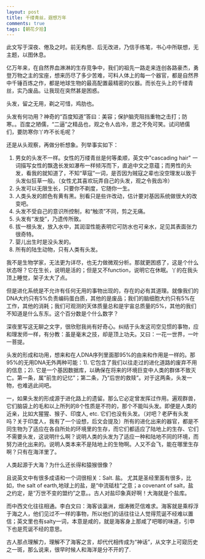 ```yaml
---
layout: post
title: 千缕青丝，遐想万年
comments: true
tags: [朝花夕拾]
---
```


此文写于深夜、倦及之时。前无构思、后无改进，乃信手练笔，书心中所联想，无主题，以图休息。

亿万年来，在自然界血淋淋的生存竞争中，我们的祖先一路走来连创各路豪杰，勇登万物之主的宝座，想来历尽了多少苦难，可料人体上的每一个器官，都是自然界中千锤百炼之作，都是地球生物的最高配置最精密的仪器。而长在头上的千缕青丝，实乃废品。让我现在突然甚是困惑。

头发，留之无用，剃之可惜，鸡肋也。

头发有何功用？神奇的“百度知道”答曰：美容；保护脑壳阻挡重物之击打；防寒。。百度之陋儒，“二逼”之精品也，观之令人齿冷，思之不免可笑。试问陋儒们，要防寒你丫咋不长毛呢？

还是从头观察，再做分析想象。列举事实如下：

1. 男女的头发不一样。女性的万缕青丝是何等柔顺，英文中"cascading hair" 一词描写女性的飘逸长发如瀑布一样倾泻而下，直追中文之意蕴；而男性的头发，看我的就知道了，不知“草寇”一词，是否因为贼寇之辈也没空理发以致于头发似狂草一般。（女性尤其喜欢玩弄自己的头发，观之令我齿冷）
2. 头发可以无限生长，只要你不剃度，它随你一生。
3. 人类头发的颜色有黄有黑。别看只是些许改动，估计要对基因系统做很大的改变吧。
4. 头发不受自己的意识所控制，和“触须”不同，剪之无痛。
5. 头发有“发旋”，乃遗传所致。
6. 拔一根头发，放入水中，其润湿性能表明它可防水也可亲水，足见其表面张力很奇特。
7. 婴儿出生时是没头发的。
8. 所有的陆生动物，只有人类有头发。

我不是生物学家，无法更为详尽，也无力做微观分析。那就更困惑了，这是个什么状态呀？它在生长，说明是活的；但是又不function，说明它在休眠。丫的在我头顶上睡觉，架子太大了点。

但是进化系统是不允许有任何无用的事物出现的，存在的必有其道理。就像我们的DNA大约只有5%负责编码蛋白质，其他的是废品；我们的脑细胞大约只有5%在工作，其他的消耗；我们可观测的天体质量总和是宇宙总质量的5%，其他的我们不知道是什么东东。这个百分数是个什么数字？

深夜里写这无聊之文字，很欣慰我尚有好奇心。纠结于头发这司空见惯的事物，应和理发师一样，有分教：虽是毫末之技，却是顶上功夫。又曰：一花一世界，一叶一菩提。

头发的形成和功用，想来和在人DNA序列里面那95%的由来和作用是一样的。那95%的无用DNA无外两种可能：1). 它包含了我们以往走过的进化道路的废弃不用的信息；2). 它是一个基因数据库，以确保在将来的环境巨变中人类的群体不致灭亡。第一条，属“前生的记忆”；第二条，乃“后世的救赎”。对于这两条，头发一物，也难逃此间吧。

一，如果头发的形成源于进化路上的遗留。那么它必定曾发挥过作用。遍观群兽，它们脑袋上的毛和以上所列的8个性质是不符的，那个不能叫头发。即便是人类的近亲，比如大猩猩、猴子、印度人, etc. 它们也没有头发。（对吧？老萨有头发吗？关于印度人，我有了一个设想，后文会提及）所有的进化出来的器官，都是不同生物为了适应在各自所处的环境里的生存，而它们都适应了陆地上的生存、它们不需要头发，这说明什么啊？说明人类的头发为了适应一种和陆地不同的环境，而努力进化出来的。说明人类本来不是陆地上的生物啊。人又不会飞，能在哪里生存啊？只有在海洋里了。

人类起源于大海？为什么还长得和猿猴很像？

且说英文中有很多成语和一个词很相关：Salt. 盐。 尤其是圣经里面有很多，比如，the salt of earth,地球上的盐，是“中流砥柱”之意；a covenant of salt，盐之约定，是“万世不变的盟约”之意。。古人对盐印象真好啊！大海就是个盐库。

而中西文化往往相通。李白文曰：海客谈瀛洲，烟涛微茫信难求。海客就是乘桴浮于海之人，他们见过不一样的事物，所以他们的话往往让人觉得荒诞不经难以置信；英文里也有salty一词，本意是咸的，就是海客身上那咸了吧唧的味道，引申下也是荒诞不经的意思。

古人那点理解力，理解不了海客之言，却代代相传成为“神话”，从文字上可窥历史之一斑，那么说来，很早时候人和海洋是分不开的了.